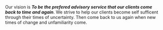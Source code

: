 Our vision is _**To be the prefered advisory service that our clients come back to time and again**_. We strive to help our clients become self sufficent through their times of uncertainty. Then come back to us again when new times of change and unfamiliarity come.